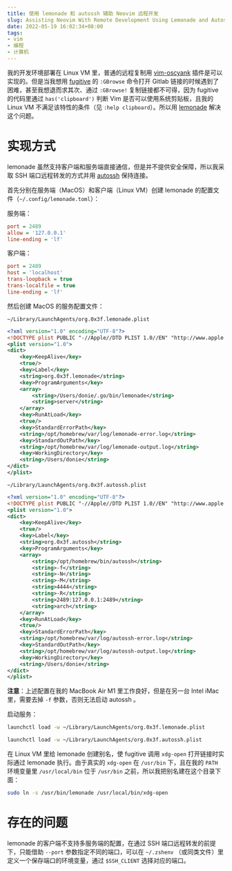 ```yaml
---
title: 使用 lemonade 和 autossh 辅助 Neovim 远程开发
slug: Assisting Neovim With Remote Development Using Lemonade and Autossh
date: 2022-05-19 16:02:34+08:00
tags:
- vim
- 编程
- 计算机
---
```


我的开发环境部署在 Linux VM 里，普通的远程复制用 [vim-oscyank](https://github.com/ojroques/vim-oscyank) 插件是可以实现的。但是当我想用 [fugitive](https://github.com/tpope/vim-fugitive) 的 `:GBrowse` 命令打开 Gitlab 链接的时候遇到了困难，甚至我想退而求其次、通过 `:GBrowse!` 复制链接都不可得，因为 fugitive 的代码里通过 `has('clipboard')` 判断 Vim 是否可以使用系统剪贴板，且我的 Linux VM 不满足该特性的条件（见 `:help clipboard`）。所以用 [lemonade](https://github.com/lemonade-command/lemonade) 解决这个问题。

# 实现方式

lemonade 虽然支持客户端和服务端直接通信，但是并不提供安全保障，所以我采取 SSH 端口远程转发的方式并用 [autossh](https://www.harding.motd.ca/autossh/) 保持连接。

首先分别在服务端（MacOS）和客户端（Linux VM）创建 lemonade 的配置文件（`~/.config/lemonade.toml`）：

服务端：

```ini
port = 2489
allow = '127.0.0.1'
line-ending = 'lf'
```

客户端：

```ini
port = 2489
host = 'localhost'
trans-loopback = true
trans-localfile = true
line-ending = 'lf'
```

然后创建 MacOS 的服务配置文件：

`~/Library/LaunchAgents/org.0x3f.lemonade.plist`

```xml
<?xml version="1.0" encoding="UTF-8"?>
<!DOCTYPE plist PUBLIC "-//Apple//DTD PLIST 1.0//EN" "http://www.apple.com/DTDs/PropertyList-1.0.dtd">
<plist version="1.0">
<dict>
	<key>KeepAlive</key>
	<true/>
	<key>Label</key>
	<string>org.0x3f.lemonade</string>
	<key>ProgramArguments</key>
	<array>
        <string>/Users/donie/.go/bin/lemonade</string>
		<string>server</string>
	</array>
	<key>RunAtLoad</key>
	<true/>
	<key>StandardErrorPath</key>
	<string>/opt/homebrew/var/log/lemonade-error.log</string>
    <key>StandardOutPath</key>
	<string>/opt/homebrew/var/log/lemonade-output.log</string>
	<key>WorkingDirectory</key>
    <string>/Users/donie</string>
</dict>
</plist>
```

`~/Library/LaunchAgents/org.0x3f.autossh.plist`

```xml
<?xml version="1.0" encoding="UTF-8"?>
<!DOCTYPE plist PUBLIC "-//Apple//DTD PLIST 1.0//EN" "http://www.apple.com/DTDs/PropertyList-1.0.dtd">
<plist version="1.0">
<dict>
	<key>KeepAlive</key>
	<true/>
	<key>Label</key>
	<string>org.0x3f.autossh</string>
	<key>ProgramArguments</key>
	<array>
        <string>/opt/homebrew/bin/autossh</string>
        <string>-f</string>
        <string>-N</string>
		<string>-M</string>
		<string>4444</string>
		<string>-R</string>
		<string>2489:127.0.0.1:2489</string>
		<string>arch</string>
	</array>
	<key>RunAtLoad</key>
	<true/>
	<key>StandardErrorPath</key>
	<string>/opt/homebrew/var/log/autossh-error.log</string>
    <key>StandardOutPath</key>
	<string>/opt/homebrew/var/log/autossh-output.log</string>
	<key>WorkingDirectory</key>
    <string>/Users/donie</string>
</dict>
</plist>
```

**注意**：上述配置在我的 MacBook Air M1 里工作良好，但是在另一台 Intel iMac 里，需要去掉 `-f` 参数，否则无法启动 autossh 。

启动服务：

```bash
launchctl load -w ~/Library/LaunchAgents/org.0x3f.lemonade.plist

launchctl load -w ~/Library/LaunchAgents/org.0x3f.autossh.plist
```

在 Linux VM 里给 lemonade 创建别名，使 fugitive 调用 `xdg-open` 打开链接时实际通过 lemonade 执行。由于真实的 `xdg-open` 在 `/usr/bin` 下，且在我的 `PATH` 环境变量里 `/usr/local/bin` 位于 `/usr/bin` 之前，所以我把别名建在这个目录下面：

```bash
sudo ln -s /usr/bin/lemonade /usr/local/bin/xdg-open
```

# 存在的问题

lemonade 的客户端不支持多服务端的配置，在通过 SSH 端口远程转发的前提下，只能借助 `--port` 参数指定不同的端口，可以在 `~/.zshenv` （或同类文件）里定义一个保存端口的环境变量，通过 `$SSH_CLIENT` 选择对应的端口。